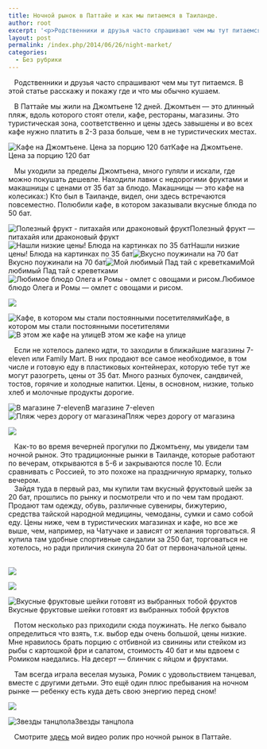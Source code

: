 ```yaml
---
title: Ночной рынок в Паттайе и как мы питаемся в Таиланде.
author: root
excerpt: '<p>Родственники и друзья часто спрашивают чем мы тут питаемся. В этой статье расскажу и покажу где и что мы обычно кушаем.&nbsp;</p><p>&nbsp; &nbsp;В Паттайе мы жили на Джомтьене 12 дней. Джомтьен - это длинный пляж, вдоль которого стоят отели, кафе, рестораны, магазины...</p>'
layout: post
permalink: /index.php/2014/06/26/night-market/
categories:
  - Без рубрики
---
```

&nbsp; &nbsp;Родственники и друзья часто спрашивают чем мы тут питаемся. В этой статье расскажу и покажу где и что мы обычно кушаем.&nbsp;

<p id="yui_3_17_2_1_1403786232870_15856">
  &nbsp; &nbsp;В Паттайе мы жили на Джомтьене 12 дней. Джомтьен &#8212; это длинный пляж, вдоль которого стоят отели, кафе, рестораны, магазины. Это туристическая зона, соответственно и цены здесь завышены и во всех кафе нужно платить в 2-3 раза больше, чем в не туристических местах.&nbsp;
</p>

![Кафе на Джомтьене. Цена за порцию 120 бат][1]Кафе на Джомтьене. Цена за порцию 120 бат 

<p id="yui_3_17_2_1_1403786232870_19949">
  &nbsp; &nbsp;Мы уходили за пределы Джомтьена, много гуляли и искали, где можно покушать дешевле. Находили лавки с недорогими фруктами и макашницы с ценами от 35 бат за блюдо. Макашницы &#8212; это кафе на колесиках:) Кто был в Таиланде, видел, они здесь встречаются повсеместно. Полюбили кафе, в котором заказывали вкусные блюда по 50 бат.
</p>

![Полезный фрукт - питахайя или драконовый фрукт][2]Полезный фрукт &#8212; питахайя или драконовый фрукт![Нашли низкие цены! Блюда на картинках по 35 бат][3]Нашли низкие цены! Блюда на картинках по 35 бат![Вкусно поужинали на 70 бат][4]Вкусно поужинали на 70 бат![Мой любимый Пад тай с креветками][5]Мой любимый Пад тай с креветками![Любимое блюдо Олега и Ромы - омлет с овощами и рисом.][6]Любимое блюдо Олега и Ромы &#8212; омлет с овощами и рисом. 

![][7]

![Кафе, в котором мы стали постоянными посетителями][8]Кафе, в котором мы стали постоянными посетителями![В этом же кафе на улице][9]В этом же кафе на улице 

<p id="yui_3_17_2_1_1403786232870_42685">
  &nbsp; &nbsp;Если не хотелось далеко идти, то заходили в ближайшие магазины 7-eleven или Family Mart. В них продают все самое необходимое, в том числе и готовую еду в пластиковых контейнерах, которую тебе тут же могут разогреть, цены от 35 бат. Много разных булочек, сандвичей, тостов, горячие и холодные напитки. Цены, в основном, низкие, только хлеб и молочные продукты дорогие.
</p>

![В магазине 7-eleven][10]В магазине 7-eleven![Пляж через дорогу от магазина][11]Пляж через дорогу от магазина 

![][12]

<p id="yui_3_17_2_1_1403786232870_53475">
  &nbsp; &nbsp;Как-то во время вечерней прогулки по Джомтьену, мы увидели там ночной рынок. Это традиционные рынки в Таиланде, которые работают по вечерам, открываются в 5-6 и закрываются после 10. Если сравнивать с Россией, то это похоже на праздничную ярмарку, только вечером.&nbsp;<br />&nbsp; &nbsp;Зайдя туда в первый раз, мы купили там вкусный фруктовый шейк за 20 бат, прошлись по рынку и посмотрели что и по чем там продают. Продают там одежду, обувь, различные сувениры, бижутерию, средства тайской народной медицины, чемоданы, сумки и само собой еду. Цены ниже, чем в туристических магазинах и кафе, но все же выше, чем, например, на Чатучаке и зависят от желания торговаться. Я купила там удобные спортивные сандалии за 250 бат, торговаться не хотелось, но ради приличия скинула 20 бат от первоначальной цены.<br />&nbsp; &nbsp;
</p>

![][13]

![][14]

![Вкусные фруктовые шейки готовят из выбранных тобой фруктов][15]Вкусные фруктовые шейки готовят из выбранных тобой фруктов 

<p id="yui_3_17_2_1_1403786232870_90120">
  &nbsp; &nbsp;Потом несколько раз приходили сюда поужинать. Не легко бывало определиться что взять, т.к. выбор еды очень большой, цены низкие. Мне нравилось брать порцию с отбивной из свинины или стейком из рыбы с картошкой фри и салатом, стоимость 40 бат и мы вдвоем с Ромиком наедались. На десерт &#8212; блинчик с яйцом и фруктами.&nbsp;
</p>

<p id="yui_3_17_2_1_1403786232870_90121">
  &nbsp; &nbsp;Там всегда играла веселая музыка, Ромик с удовольствием танцевал, вместе с другими детьми. Это ещё один плюс пребывания на ночном рынке &#8212; ребенку есть куда деть свою энергию перед сном!&nbsp;
</p>

![][16]

![Звезды танцпола][17]Звезды танцпола 

<p id="yui_3_17_2_1_1403786232870_69822">
  &nbsp; &nbsp;Смотрите <a href="https://www.youtube.com/watch?v=_WaimQPzqD4" data-cke-saved-href="https://www.youtube.com/watch?v=_WaimQPzqD4" target="_blank">здесь</a> мой видео ролик про ночной рынок в Паттайе.&nbsp;
</p>

 [1]: /images/2014-06-26-night-market/1.jpg
 [2]: /images/2014-06-26-night-market/2.jpg
 [3]: /images/2014-06-26-night-market/3.jpg
 [4]: /images/2014-06-26-night-market/4.jpg
 [5]: /images/2014-06-26-night-market/5.jpg
 [6]: /images/2014-06-26-night-market/6.jpg
 [7]: /images/2014-06-26-night-market/7.jpg
 [8]: /images/2014-06-26-night-market/8.jpg
 [9]: /images/2014-06-26-night-market/9.jpg
 [10]: /images/2014-06-26-night-market/10.jpg
 [11]: /images/2014-06-26-night-market/11.jpg
 [12]: /images/2014-06-26-night-market/12.jpg
 [13]: /images/2014-06-26-night-market/13.jpg
 [14]: /images/2014-06-26-night-market/14.jpg
 [15]: /images/2014-06-26-night-market/15.jpg
 [16]: /images/2014-06-26-night-market/16.jpg
 [17]: /images/2014-06-26-night-market/17.jpg